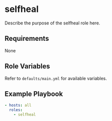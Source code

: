 # selfheal

Describe the purpose of the selfheal role here.

## Requirements
None

## Role Variables
Refer to `defaults/main.yml` for available variables.

## Example Playbook
```yaml
- hosts: all
  roles:
    - selfheal
```
